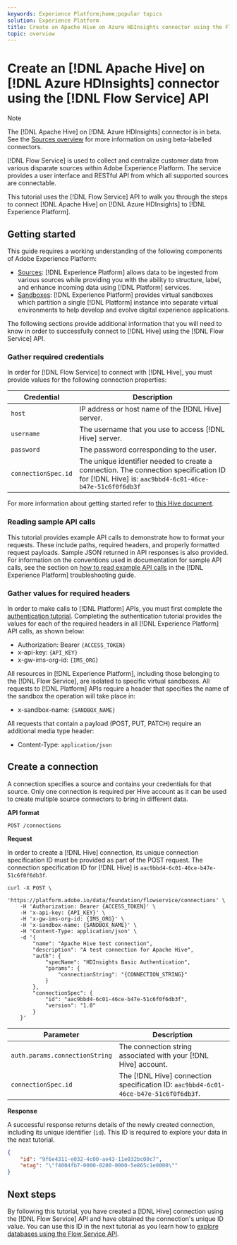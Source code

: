 ```yaml
---
keywords: Experience Platform;home;popular topics
solution: Experience Platform
title: Create an Apache Hive on Azure HDInsights connector using the Flow Service API
topic: overview
---
```


# Create an [!DNL Apache Hive] on [!DNL Azure HDInsights] connector using the [!DNL Flow Service] API

>[!NOTE]
>
>The [!DNL Apache Hive] on [!DNL Azure HDInsights] connector is in beta. See the [Sources overview](../../../../home.md#terms-and-conditions) for more information on using beta-labelled connectors.

[!DNL Flow Service] is used to collect and centralize customer data from various disparate sources within Adobe Experience Platform. The service provides a user interface and RESTful API from which all supported sources are connectable.

This tutorial uses the [!DNL Flow Service] API to walk you through the steps to connect [!DNL Apache Hive] on [!DNL Azure HDInsights] to [!DNL Experience Platform].

## Getting started

This guide requires a working understanding of the following components of Adobe Experience Platform:

*   [Sources](../../../../home.md): [!DNL Experience Platform] allows data to be ingested from various sources while providing you with the ability to structure, label, and enhance incoming data using [!DNL Platform] services.
*   [Sandboxes](../../../../../sandboxes/home.md): [!DNL Experience Platform] provides virtual sandboxes which partition a single [!DNL Platform] instance into separate virtual environments to help develop and evolve digital experience applications.

The following sections provide additional information that you will need to know in order to successfully connect to [!DNL Hive] using the [!DNL Flow Service] API.

### Gather required credentials

In order for [!DNL Flow Service] to connect with [!DNL Hive], you must provide values for the following connection properties:

| Credential | Description |
| ---------- | ----------- |
| `host` | IP address or host name of the [!DNL Hive] server. |
| `username` | The username that you use to access [!DNL Hive] server.|
| `password` | The password corresponding to the user. |
| `connectionSpec.id` | The unique identifier needed to create a connection. The connection specification ID for [!DNL Hive] is: `aac9bbd4-6c01-46ce-b47e-51c6f0f6db3f` |

For more information about getting started refer to [this Hive document](https://cwiki.apache.org/confluence/display/Hive/Tutorial#Tutorial-GettingStarted).

### Reading sample API calls

This tutorial provides example API calls to demonstrate how to format your requests. These include paths, required headers, and properly formatted request payloads. Sample JSON returned in API responses is also provided. For information on the conventions used in documentation for sample API calls, see the section on [how to read example API calls](../../../../../landing/troubleshooting.md#how-do-i-format-an-api-request) in the [!DNL Experience Platform] troubleshooting guide.

### Gather values for required headers

In order to make calls to [!DNL Platform] APIs, you must first complete the [authentication tutorial](../../../../../tutorials/authentication.md). Completing the authentication tutorial provides the values for each of the required headers in all [!DNL Experience Platform] API calls, as shown below:

*   Authorization: Bearer `{ACCESS_TOKEN}`
*   x-api-key: `{API_KEY}`
*   x-gw-ims-org-id: `{IMS_ORG}`

All resources in [!DNL Experience Platform], including those belonging to the [!DNL Flow Service], are isolated to specific virtual sandboxes. All requests to [!DNL Platform] APIs require a header that specifies the name of the sandbox the operation will take place in:

*   x-sandbox-name: `{SANDBOX_NAME}`

All requests that contain a payload (POST, PUT, PATCH) require an additional media type header:

*   Content-Type: `application/json`

## Create a connection

A connection specifies a source and contains your credentials for that source. Only one connection is required per Hive account as it can be used to create multiple source connectors to bring in different data.

**API format**

```http
POST /connections
```

**Request**

In order to create a [!DNL Hive] connection, its unique connection specification ID must be provided as part of the POST request. The connection specification ID for [!DNL Hive] is `aac9bbd4-6c01-46ce-b47e-51c6f0f6db3f`.

```shell
curl -X POST \
    'https://platform.adobe.io/data/foundation/flowservice/connections' \
    -H 'Authorization: Bearer {ACCESS_TOKEN}' \
    -H 'x-api-key: {API_KEY}' \
    -H 'x-gw-ims-org-id: {IMS_ORG}' \
    -H 'x-sandbox-name: {SANDBOX_NAME}' \
    -H 'Content-Type: application/json' \
    -d '{
        "name": "Apache Hive test connection",
        "description": "A test connection for Apache Hive",
        "auth": {
            "specName": "HDInsights Basic Authentication",
            "params": {
                "connectionString": "{CONNECTION_STRING}"
            }
        },
        "connectionSpec": {
            "id": "aac9bbd4-6c01-46ce-b47e-51c6f0f6db3f",
            "version": "1.0"
        }
    }'
```

| Parameter | Description |
| --------- | ----------- |
| `auth.params.connectionString` | The connection string associated with your [!DNL Hive] account. |
| `connectionSpec.id` | The [!DNL Hive] connection specification ID: `aac9bbd4-6c01-46ce-b47e-51c6f0f6db3f`. |

**Response**

A successful response returns details of the newly created connection, including its unique identifier (`id`). This ID is required to explore your data in the next tutorial.

```json
{
    "id": "9f6e4311-e032-4c00-ae43-11e032bc00c7",
    "etag": "\"f4004fb7-0000-0200-0000-5e865c1e0000\""
}
```

## Next steps

By following this tutorial, you have created a [!DNL Hive] connection using the [!DNL Flow Service] API and have obtained the connection's unique ID value. You can use this ID in the next tutorial as you learn how to [explore databases using the Flow Service API](../../explore/database-nosql.md).
